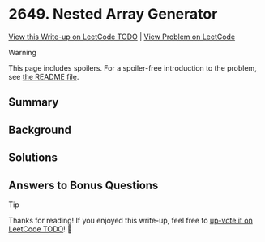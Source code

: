 # 2649. Nested Array Generator

[View this Write-up on LeetCode TODO](https://leetcode.com/problems/nested-array-generator/solutions/) | [View Problem on LeetCode](https://leetcode.com/problems/nested-array-generator/)

> [!WARNING]  
> This page includes spoilers. For a spoiler-free introduction to the problem, see [the README file](README.md).

## Summary

## Background

## Solutions

## Answers to Bonus Questions

> [!TIP]  
> Thanks for reading! If you enjoyed this write-up, feel free to [up-vote it on LeetCode TODO](https://leetcode.com/problems/nested-array-generator/solutions/)! 🙏
